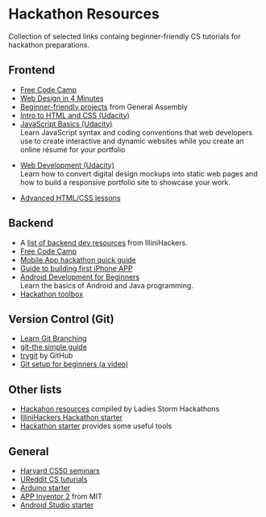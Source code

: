# Hackathon Resources
Collection of selected links containg beginner-friendly CS tutorials for hackathon preparations. 

## Frontend
- [Free Code Camp](https://www.freecodecamp.com/map)
- [Web Design in 4 Minutes](http://jgthms.com/web-design-in-4-minutes)
- [Beginner-friendly projects](https://dash.generalassemb.ly) from General Assembly
- [Intro to HTML and CSS (Udacity)](https://www.udacity.com/course/viewer#!/c-ud304/l-2810388540/m-2872198546) 
- [JavaScript Basics (Udacity)](https://www.udacity.com/course/javascript-basics--ud804)   
  Learn JavaScript syntax and coding conventions that web developers use to create interactive and dynamic websites while you create an online résumé for your portfolio
* [Web Development (Udacity)](https://www.udacity.com/course/viewer#!/c-cs253)  
  Learn how to convert digital design mockups into static web pages and how to build a responsive portfolio site to showcase your work.
- [Advanced HTML/CSS lessons](http://learn.shayhowe.com/advanced-html-css)



## Backend
- A [list of backend dev resources](https://github.com/IlliniHackers/start-here/wiki/Backend-Development) from IlliniHackers.
- [Free Code Camp](https://www.freecodecamp.com/map)
- [Mobile App hackathon quick guide](https://sendgrid.com/blog/mobile-app-hackathon-quickstart-guide/)
- [Guide to building first iPhone APP](https://sendgrid.com/blog/hackathon-your-first-iphone-app/)
- [Android Development for Beginners](https://www.udacity.com/course/android-development-for-beginners--ud837)  
  Learn the basics of Android and Java programming.
- [Hackathon toolbox](https://sendgrid.com/blog/whats-hackathon-toolbox/)

## Version Control (Git)
- [Learn Git Branching](http://learngitbranching.js.org/)
- [git-the simple guide](https://rogerdudler.github.io/git-guide/)
- [trygit](https://try.github.io/levels/1/challenges/1) by GitHub
- [Git setup for beginners (a video)](https://www.youtube.com/watch?v=tRTckrrCME4)

## Other lists
- [Hackahon resources](https://github.com/Ladies-Storm-Hackathons/Resources) compiled by Ladies Storm Hackathons
- [IlliniHackers Hackathon starter](https://github.com/IlliniHackers/start-here)
- [Hackathon starter](https://github.com/sahat/hackathon-starter) provides some useful tools

## General
- [Harvard CS50 seminars](https://manual.cs50.net/seminars/)
- [UReddit CS tuturials](http://www.ureddit.com/category/23442/computer-science)
- [Arduino starter](https://www.arduino.cc/en/Main/ArduinoStarterKit)
- [APP Inventor 2](http://appinventor.mit.edu/explore/get-started.html) from MIT
- [Android Studio starter](https://www.raywenderlich.com/120177/beginning-android-development-tutorial-installing-android-studio)

<!--
<body>
<h3>Frontend:</h3>
<ul>
<li><a href="https://www.freecodecamp.com/map">Free Code Camp</a> (has both frontend & backend tutorials)</li>
<li><a href="http://jgthms.com/web-design-in-4-minutes">Web Design in 4 Minutes</a></li>
<li><a href="http://learn.shayhowe.com/advanced-html-css">Advanced html/CSS</a></li>
<li><a href="https://dash.generalassemb.ly">Beginner-friendly projects</a> from dash.ga</li>
</ul>
</p>
<p>
## Backend:
<ul>
<li>A<a href="https://github.com/IlliniHackers/start-here/wiki/Backend-Development"> list of backend dev resources</a> from IlliniHackers</li>
<li><a href="https://www.freecodecamp.com/map">Free Code Camp</a></li>
<li><a href="https://sendgrid.com/blog/mobile-app-hackathon-quickstart-guide/">Mobile App hackathon quick guide </a></li>  
<li><a href="https://sendgrid.com/blog/hackathon-your-first-iphone-app/">Guide to building first iPhone APP </a></li>  
<li><a href="https://sendgrid.com/blog/whats-hackathon-toolbox/">Hackathon toolbox </a></li> 
</ul>
</p>

<h3>Version Control(GitHub):</h3>
<ul>
<li><a href="http://learngitbranching.js.org/">Learn Git Branching </a></li>
<li><a href="https://rogerdudler.github.io/git-guide/">git-the simple guide</a></li>
<li><a href="https://try.github.io/levels/1/challenges/1">trygit</a> by Github </li>
<li><a href="https://www.youtube.com/watch?v=E8TXME3bzNs">GitHub for beginners</a> video</li>
</ul>

<h3>Other lists </h3>
<ul>
<li><a href="https://github.com/Ladies-Storm-Hackathons/Resources">Hackahon resources</a> compiled by Ladies Storm Hackathons</li>
<li><a href="https://github.com/IlliniHackers/start-here">IlliniHackers Hackathon starter</a></li>
<li>Another great<a href="https://github.com/sahat/hackathon-starter"> Hackathon starter guide</a></li>
</ul>

<h3>General:</h3>
<ul>
<li><a href="http://www.ureddit.com/category/23442/computer-science">UReddit CS lessons</a></li>
<li><a href="https://manual.cs50.net/seminars/">Harvard CS50 seminars</a></li>
<li><a href="https://www.arduino.cc/en/Main/ArduinoStarterKit">Arduino starter</a></li>
</ul>
</body>
!-->
